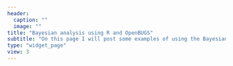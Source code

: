 ```yaml
---
header:
  caption: ""
  image: ""
title: "Bayesian analysis using R and OpenBUGS"
subtitle: "On this page I will post some examples of using the Bayesian software OpenBUGS (called via R) to run different types of statistical models and analyse the results."
type: "widget_page"
view: 3
---
```

